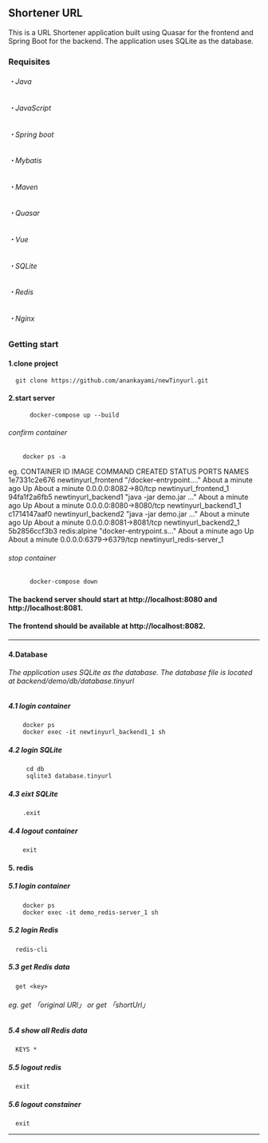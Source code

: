  ## Shortener URL
This is a URL Shortener application built using Quasar for the frontend and Spring Boot for the backend. The application uses SQLite as the database.
###   Requisites
######      ・Java 
######      ・JavaScript
######      ・Spring boot
######      ・Mybatis
######      ・Maven
######      ・Quasar
######      ・Vue
######      ・SQLite
######      ・Redis
######      ・Nginx

### Getting start
####    1.clone project 
  ```
    git clone https://github.com/anankayami/newTinyurl.git
  ```

####    2.start server
```
      docker-compose up --build
```
###### confirm container
```
    docker ps -a
```
eg.
CONTAINER ID   IMAGE                 COMMAND                  CREATED              STATUS              PORTS                    NAMES
1e7331c2e676   newtinyurl_frontend   "/docker-entrypoint.…"   About a minute ago   Up About a minute   0.0.0.0:8082->80/tcp     newtinyurl_frontend_1
94fa1f2a6fb5   newtinyurl_backend1   "java -jar demo.jar …"   About a minute ago   Up About a minute   0.0.0.0:8080->8080/tcp   newtinyurl_backend1_1
c1714147aaf0   newtinyurl_backend2   "java -jar demo.jar …"   About a minute ago   Up About a minute   0.0.0.0:8081->8081/tcp   newtinyurl_backend2_1
5b2856ccf3b3   redis:alpine          "docker-entrypoint.s…"   About a minute ago   Up About a minute   0.0.0.0:6379->6379/tcp   newtinyurl_redis-server_1

###### stop container
```
      docker-compose down 
```

#### The backend server should start at http://localhost:8080 and http://localhost:8081.

####  The frontend should be available at http://localhost:8082.

---------------------------------------------------------------------------------

####    4.Database
###### The application uses SQLite as the database. The database file is located at backend/demo/db/database.tinyurl
#####   4.1 login container
```
    docker ps
    docker exec -it newtinyurl_backend1_1 sh
```
#####   4.2 login SQLite
```
     cd db
     sqlite3 database.tinyurl
```
#####   4.3 eixt SQLite
```
    .exit
```
#####   4.4 logout container
```
    exit
```

#### 5. redis
#####   5.1 login container
```
    docker ps
    docker exec -it demo_redis-server_1 sh
```
#####   5.2 login Redis
```
  redis-cli

```
#####   5.3 get Redis data
```
  get <key>
```
###### eg. get 「original URl」  or get 「shortUrl」

#####   5.4 show all Redis data
```
  KEYS *
```
#####   5.5  logout redis
```
  exit
```
#####   5.6  logout constainer
```
  exit
```

------------------------------------------------------------



